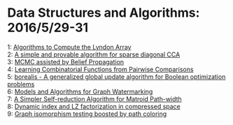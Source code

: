 # Data Structures and Algorithms: 2016/5/29-31  
1: [Algorithms to Compute the Lyndon Array](https://doi.org/10.48550/arXiv.1605.08935)  
2: [A simple and provable algorithm for sparse diagonal CCA](https://doi.org/10.48550/arXiv.1605.08961)  
3: [MCMC assisted by Belief Propagation](https://doi.org/10.48550/arXiv.1605.09042)  
4: [Learning Combinatorial Functions from Pairwise Comparisons](https://doi.org/10.48550/arXiv.1605.09227)  
5: [borealis - A generalized global update algorithm for Boolean  optimization problems](https://doi.org/10.48550/arXiv.1605.09399)  
6: [Models and Algorithms for Graph Watermarking](https://doi.org/10.48550/arXiv.1605.09425)  
7: [A Simpler Self-reduction Algorithm for Matroid Path-width](https://doi.org/10.48550/arXiv.1605.09520)  
8: [Dynamic index and LZ factorization in compressed space](https://doi.org/10.48550/arXiv.1605.09558)  
9: [Graph isomorphism testing boosted by path coloring](https://doi.org/10.48550/arXiv.1606.00001)  